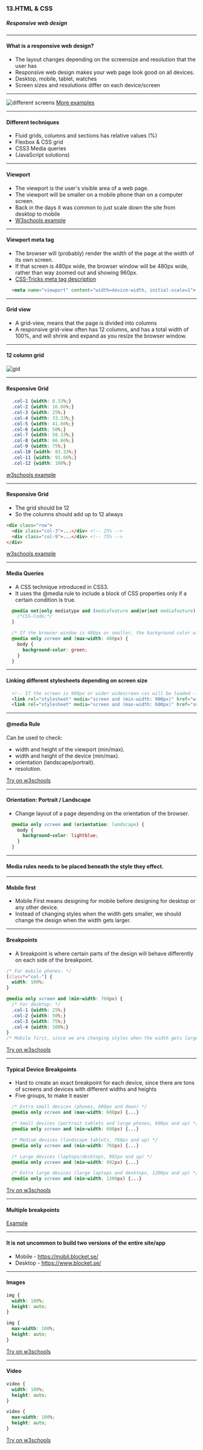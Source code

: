 ### 13.HTML & CSS</h3>
##### Responsive web design</h5>

---

#### What is a responsive web design?</h4>

* The layout changes depending on the screensize and resolution that the user has
* Responsive web design makes your web page look good on all devices.
* Desktop, mobile, tablet, watches
* Screen sizes and resolutions differ on each device/screen


---

<img style="margin-top: 0px;" src="/media/html-css-images/html-css-13/resp.png" alt="different screens">
<a href="https://www.w3schools.com/css/css_rwd_intro.asp">More examples</a>

---

#### Different techniques</h4>

* Fluid grids, columns and sections has relative values (%)
* Flexbox & CSS grid
* CSS3 Media queries
* (JavaScript solutions)


---

#### Viewport</h4>

* The viewport is the user's visible area of a web page.
* The viewport will be smaller on a mobile phone than on a computer screen.
* Back in the days it was common to just scale down the site from desktop to mobile
* <a href="https://www.w3schools.com/css/css_rwd_viewport.asp">W3schools example</a>


---

####  Viewport  meta tag
* The browser will (probably) render the width of the page at the width of its own screen.
* If that screen is 480px wide, the browser window will be 480px wide, rather than way zoomed out and showing 960px.
* [CSS-Tricks meta tag description](https://css-tricks.com/snippets/html/responsive-meta-tag/)

```HTML
  <meta name="viewport" content="width=device-width, initial-scale=1">
```


---

#### Grid view</h4>

* A grid-view, means that the page is divided into columns
* A responsive grid-view often has 12 columns, and has a total width of 100%, and will shrink and expand as you resize the browser window.


---

#### 12 column grid</h4>

<img src="/media/html-css-images/html-css-13/grid.png" alt="gid">

---

####  Responsive Grid

```CSS
  .col-1 {width: 8.33%;}
  .col-2 {width: 16.66%;}
  .col-3 {width: 25%;}
  .col-4 {width: 33.33%;}
  .col-5 {width: 41.66%;}
  .col-6 {width: 50%;}
  .col-7 {width: 58.33%;}
  .col-8 {width: 66.66%;}
  .col-9 {width: 75%;}
  .col-10 {width: 83.33%;}
  .col-11 {width: 91.66%;}
  .col-12 {width: 100%;}
```
[w3schools example](https://www.w3schools.com/css/tryit.asp?filename=tryresponsive_cols)


---


####  Responsive Grid

* The grid should be 12
* So the columns should add up to 12 always

```HTML
<div class="row">
  <div class="col-3">...</div> <!-- 25% -->
  <div class="col-9">...</div> <!-- 75% -->
</div>
```
[w3schools example](https://www.w3schools.com/css/tryit.asp?filename=tryresponsive_cols)


---



#### Media Queries
* A CSS technique introduced in CSS3.
* It uses the @media rule to include a block of CSS properties only if a certain condition is true.

```CSS
  @media not|only mediatype and (mediafeature and|or|not mediafeature) {
    /*CSS-Code;*/
  }

  /* If the browser window is 480px or smaller, the background color will be green: */
  @media only screen and (max-width: 480px) {
    body {
      background-color: green;
    }
  }
```


---

#### Linking different stylesheets depending on screen size

```HTML
  <!-- If the screen is 900px or wider widescreen.css will be loaded -->
  <link rel="stylesheet" media="screen and (min-width: 900px)" href="widescreen.css">
  <link rel="stylesheet" media="screen and (max-width: 600px)" href="smallscreen.css">
```
        

---


#### @media Rule</h4>

Can be used to check:

* width and height of the viewport (min/max).
* width and height of the device (min/max).
* orientation (landscape/portrait).
* resolution.

<a href="https://www.w3schools.com/cssref/tryit.asp?filename=trycss3_media_bg" target="_blank">Try on w3schools</a>


---

#### Orientation: Portrait / Landscape

* Change layout of a page depending on the orientation of the browser.

```CSS
  @media only screen and (orientation: landscape) {
    body {
      background-color: lightblue;
    }
  }
```
        

---

#### Media rules needs to be placed beneath the style they effect.</h4>

---
      

#### Mobile first</h4>

* Mobile First means designing for mobile before designing for desktop or any other device.
* Instead of changing styles when the width gets smaller, we should change the design when the width gets larger.


---

#### Breakpoints

* A breakpoint is where certain parts of the design will behave differently on each side of the breakpoint.

```CSS
/* For mobile phones: */
[class*="col-"] {
  width: 100%;
}

@media only screen and (min-width: 768px) {
  /* For desktop: */
  .col-1 {width: 25%;}
  .col-2 {width: 50%;}
  .col-3 {width: 75%;}
  .col-4 {width: 100%;}
}
/* Mobile first, since we are changing styles when the width gets larger than 768px. */
```

[Try on w3schools](https://www.w3schools.com/css/tryit.asp?filename=tryresponsive_mobilefirst)
        

---

#### Typical Device Breakpoints

* Hard to create an exact breakpoint for each device, since there are tons of screens and devices with different widths and heights
* Five groups, to make it easier

```CSS
  /* Extra small devices (phones, 600px and down) */
  @media only screen and (max-width: 600px) {...}

  /* Small devices (portrait tablets and large phones, 600px and up) */
  @media only screen and (min-width: 600px) {...}

  /* Medium devices (landscape tablets, 768px and up) */
  @media only screen and (min-width: 768px) {...}

  /* Large devices (laptops/desktops, 992px and up) */
  @media only screen and (min-width: 992px) {...}

  /* Extra large devices (large laptops and desktops, 1200px and up) */
  @media only screen and (min-width: 1200px) {...}
```

[Try on w3schools](https://www.w3schools.com/css/tryit.asp?filename=tryresponsive_mediaquery_breakpoints)
        

---

#### Multiple breakpoints</h4>
<a href="https://www.w3schools.com/css/tryit.asp?filename=tryresponsive_col-s">Example</a>

---

#### It is not uncommon to build two versions of the entire site/app</h4>

* Mobile - https://mobil.blocket.se/
* Desktop - https://www.blocket.se/


---

#### Images

```CSS
img {
  width: 100%;
  height: auto;
}

img {
  max-width: 100%;
  height: auto;
}
```

[Try on w3schools](https://www.w3schools.com/css/tryit.asp?filename=tryresponsive_image)


---

####  Video

```CSS
video {
  width: 100%;
  height: auto;
}

video {
  max-width: 100%;
  height: auto;
}
```

[Try on w3schools](https://www.w3schools.com/css/tryit.asp?filename=tryresponsive_video2)
